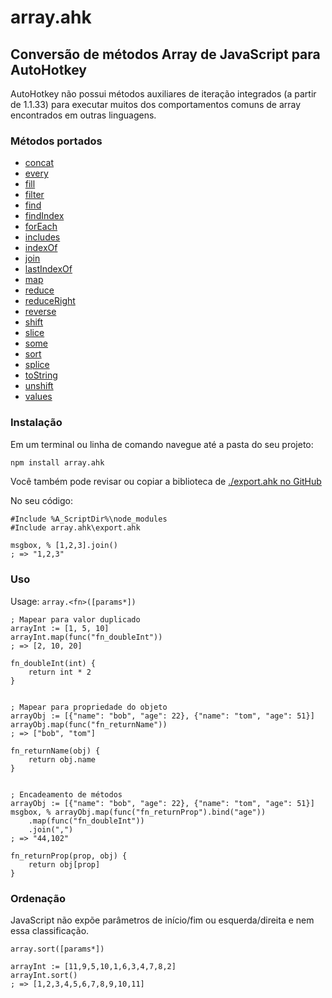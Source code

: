 # array.ahk
## Conversão de métodos Array de JavaScript para AutoHotkey


AutoHotkey não possui métodos auxiliares de iteração integrados (a partir de 1.1.33) para executar muitos dos comportamentos comuns de array encontrados em outras linguagens.

### Métodos portados
* [concat](/pt/docs?id=concat)
* [every](/pt/docs?id=every)
* [fill](/pt/docs?id=fill)
* [filter](/pt/docs?id=filter)
* [find](/pt/docs?id=find)
* [findIndex](/pt/docs?id=findIndex)
* [forEach](/pt/docs?id=forEach)
* [includes](/pt/docs?id=includes)
* [indexOf](/pt/docs?id=indexOf)
* [join](/pt/docs?id=join)
* [lastIndexOf](/pt/docs?id=lastIndexOf)
* [map](/pt/docs?id=map)
* [reduce](/pt/docs?id=reduce)
* [reduceRight](/pt/docs?id=reduceRight)
* [reverse](/pt/docs?id=reverse)
* [shift](/pt/docs?id=shift)
* [slice](/pt/docs?id=slice)
* [some](/pt/docs?id=some)
* [sort](/pt/docs?id=sort)
* [splice](/pt/docs?id=splice)
* [toString](/pt/docs?id=toString)
* [unshift](/pt/docs?id=unshift)
* [values](/pt/docs?id=values)

### Instalação

Em um terminal ou linha de comando navegue até a pasta do seu projeto:

```bash
npm install array.ahk
```
Você também pode revisar ou copiar a biblioteca de [./export.ahk no GitHub](https://raw.githubusercontent.com/chunjee/array.ahk/master/export.ahk)


No seu código:

```autohotkey
#Include %A_ScriptDir%\node_modules
#Include array.ahk\export.ahk

msgbox, % [1,2,3].join()
; => "1,2,3"
```

### Uso

Usage: `array.<fn>([params*])`
```autohotkey
; Mapear para valor duplicado
arrayInt := [1, 5, 10]
arrayInt.map(func("fn_doubleInt"))
; => [2, 10, 20]

fn_doubleInt(int) {
	return int * 2
}


; Mapear para propriedade do objeto
arrayObj := [{"name": "bob", "age": 22}, {"name": "tom", "age": 51}]
arrayObj.map(func("fn_returnName"))
; => ["bob", "tom"]

fn_returnName(obj) {
	return obj.name
}


; Encadeamento de métodos
arrayObj := [{"name": "bob", "age": 22}, {"name": "tom", "age": 51}]
msgbox, % arrayObj.map(func("fn_returnProp").bind("age"))
	.map(func("fn_doubleInt"))
	.join(",")
; => "44,102"

fn_returnProp(prop, obj) {
	return obj[prop]
}
```

### Ordenação

JavaScript não expõe parâmetros de início/fim ou esquerda/direita e nem essa classificação.

`array.sort([params*])`
```autohotkey
arrayInt := [11,9,5,10,1,6,3,4,7,8,2]
arrayInt.sort()
; => [1,2,3,4,5,6,7,8,9,10,11]
```
